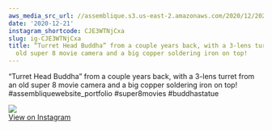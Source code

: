 ```yaml
---
aws_media_src_url: //assemblique.s3.us-east-2.amazonaws.com/2020/12/2020-12-21_22-08-37_UTC.jpg
date: '2020-12-21'
instagram_shortcode: CJE3WTNjCxa
slug: ig-CJE3WTNjCxa
title: “Turret Head Buddha” from a couple years back, with a 3-lens turret from an
  old super 8 movie camera and a big copper soldering iron on top!
---
```


“Turret Head Buddha” from a couple years back, with a 3-lens turret from an old super 8 movie camera and a big copper soldering iron on top! #assembliquewebsite\_portfolio #super8movies #buddhastatue 

![](//assemblique.s3.us-east-2.amazonaws.com/2020/12/2020-12-21_22-08-37_UTC.jpg)   
[View on Instagram](https://www.instagram.com/p/CJE3WTNjCxa/)